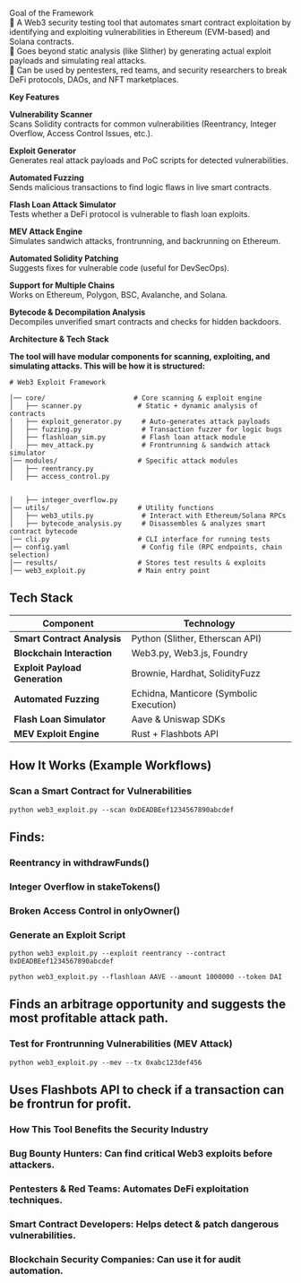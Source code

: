 Goal of the Framework  
🔹 A Web3 security testing tool that automates smart contract exploitation by identifying and exploiting vulnerabilities in Ethereum (EVM-based) and Solana contracts.  
🔹 Goes beyond static analysis (like Slither) by generating actual exploit payloads and simulating real attacks.  
🔹 Can be used by pentesters, red teams, and security researchers to break DeFi protocols, DAOs, and NFT marketplaces.  

**Key Features**  

**Vulnerability Scanner**  
Scans Solidity contracts for common vulnerabilities (Reentrancy, Integer Overflow, Access Control Issues, etc.).  

**Exploit Generator**  
Generates real attack payloads and PoC scripts for detected vulnerabilities.  

 **Automated Fuzzing**  
Sends malicious transactions to find logic flaws in live smart contracts.  

**Flash Loan Attack Simulator**  
Tests whether a DeFi protocol is vulnerable to flash loan exploits.  

**MEV Attack Engine**  
Simulates sandwich attacks, frontrunning, and backrunning on Ethereum.  

**Automated Solidity Patching**  
Suggests fixes for vulnerable code (useful for DevSecOps).  

**Support for Multiple Chains**  
Works on Ethereum, Polygon, BSC, Avalanche, and Solana.  

**Bytecode & Decompilation Analysis**  
Decompiles unverified smart contracts and checks for hidden backdoors.  

**Architecture & Tech Stack**  


**The tool will have modular components for scanning, exploiting, and simulating attacks. This will be how it is structured:**
```
# Web3 Exploit Framework

│── core/                      # Core scanning & exploit engine
│   ├── scanner.py              # Static + dynamic analysis of contracts
│   ├── exploit_generator.py     # Auto-generates attack payloads
│   ├── fuzzing.py               # Transaction fuzzer for logic bugs
│   ├── flashloan_sim.py         # Flash loan attack module
│   ├── mev_attack.py            # Frontrunning & sandwich attack simulator
│── modules/                    # Specific attack modules
│   ├── reentrancy.py
│   ├── access_control.py


│   ├── integer_overflow.py
│── utils/                      # Utility functions
│   ├── web3_utils.py            # Interact with Ethereum/Solana RPCs
│   ├── bytecode_analysis.py     # Disassembles & analyzes smart contract bytecode
│── cli.py                      # CLI interface for running tests
│── config.yaml                  # Config file (RPC endpoints, chain selection)
│── results/                    # Stores test results & exploits
│── web3_exploit.py             # Main entry point
```
## Tech Stack  

| **Component**                | **Technology**                              |
|-----------------------------|------------------------------------------|
| **Smart Contract Analysis**  | Python (Slither, Etherscan API)         |
| **Blockchain Interaction**   | Web3.py, Web3.js, Foundry               |
| **Exploit Payload Generation** | Brownie, Hardhat, SolidityFuzz         |
| **Automated Fuzzing**        | Echidna, Manticore (Symbolic Execution)  |
| **Flash Loan Simulator**     | Aave & Uniswap SDKs                      |
| **MEV Exploit Engine**       | Rust + Flashbots API                     |


## **How It Works (Example Workflows)**  

### Scan a Smart Contract for Vulnerabilities  
```
python web3_exploit.py --scan 0xDEADBEef1234567890abcdef
```
## Finds:

### Reentrancy in withdrawFunds()

### Integer Overflow in stakeTokens()

### Broken Access Control in onlyOwner()

### Generate an Exploit Script

```
python web3_exploit.py --exploit reentrancy --contract 0xDEADBEef1234567890abcdef
```
```
python web3_exploit.py --flashloan AAVE --amount 1000000 --token DAI
```
## Finds an arbitrage opportunity and suggests the most profitable attack path.

### Test for Frontrunning Vulnerabilities (MEV Attack)
```
python web3_exploit.py --mev --tx 0xabc123def456
```
## Uses Flashbots API to check if a transaction can be frontrun for profit.

### How This Tool Benefits the Security Industry

### Bug Bounty Hunters: Can find critical Web3 exploits before attackers.

### Pentesters & Red Teams: Automates DeFi exploitation techniques.

### Smart Contract Developers: Helps detect & patch dangerous vulnerabilities.

### Blockchain Security Companies: Can use it for audit automation.


